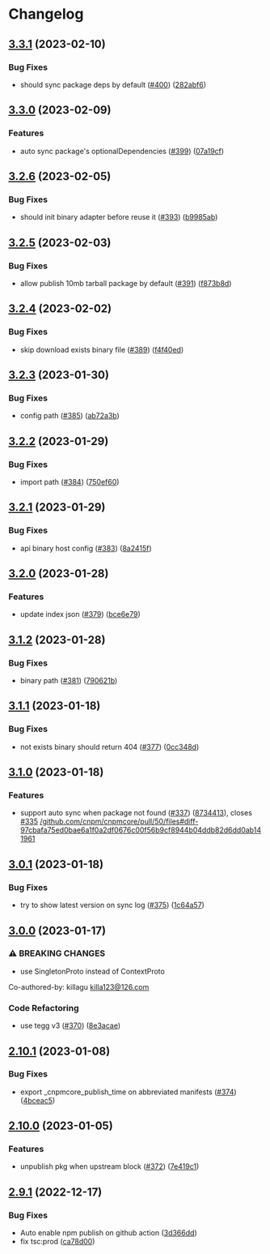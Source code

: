 # Changelog

## [3.3.1](https://github.com/cnpm/npmcore/compare/v3.3.0...v3.3.1) (2023-02-10)


### Bug Fixes

* should sync package deps by default ([#400](https://github.com/cnpm/npmcore/issues/400)) ([282abf6](https://github.com/cnpm/npmcore/commit/282abf692045f4660831ceacf7e1e7851ff58241))

## [3.3.0](https://github.com/cnpm/npmcore/compare/v3.2.6...v3.3.0) (2023-02-09)


### Features

* auto sync package's optionalDependencies ([#399](https://github.com/cnpm/npmcore/issues/399)) ([07a19cf](https://github.com/cnpm/npmcore/commit/07a19cfd1df84b4dce79e3fad666c91635d13d6e))

## [3.2.6](https://github.com/cnpm/npmcore/compare/v3.2.5...v3.2.6) (2023-02-05)


### Bug Fixes

* should init binary adapter before reuse it ([#393](https://github.com/cnpm/npmcore/issues/393)) ([b9985ab](https://github.com/cnpm/npmcore/commit/b9985ab1660a4b5a7957988d33be273c07ac2f9d))

## [3.2.5](https://github.com/cnpm/npmcore/compare/v3.2.4...v3.2.5) (2023-02-03)


### Bug Fixes

* allow publish 10mb tarball package by default ([#391](https://github.com/cnpm/npmcore/issues/391)) ([f873b8d](https://github.com/cnpm/npmcore/commit/f873b8d3e419fba22e9a3bbf906a7c2b5a3db14d))

## [3.2.4](https://github.com/cnpm/npmcore/compare/v3.2.3...v3.2.4) (2023-02-02)


### Bug Fixes

* skip download exists binary file ([#389](https://github.com/cnpm/npmcore/issues/389)) ([f4f40ed](https://github.com/cnpm/npmcore/commit/f4f40edf43452e2ffdaa626d3dd4281cf5391d7d))

## [3.2.3](https://github.com/cnpm/npmcore/compare/v3.2.2...v3.2.3) (2023-01-30)


### Bug Fixes

* config path ([#385](https://github.com/cnpm/npmcore/issues/385)) ([ab72a3b](https://github.com/cnpm/npmcore/commit/ab72a3bb8e0d429d1c96adbbc2a95ccf3ef11388))

## [3.2.2](https://github.com/cnpm/npmcore/compare/v3.2.1...v3.2.2) (2023-01-29)


### Bug Fixes

* import path ([#384](https://github.com/cnpm/npmcore/issues/384)) ([750ef60](https://github.com/cnpm/npmcore/commit/750ef6092ef35c73056081c620ff83bdc200bd52))

## [3.2.1](https://github.com/cnpm/npmcore/compare/v3.2.0...v3.2.1) (2023-01-29)


### Bug Fixes

* api binary host config ([#383](https://github.com/cnpm/npmcore/issues/383)) ([8a2415f](https://github.com/cnpm/npmcore/commit/8a2415f5a7e3e6ac5fb8df48ae2c2bd51ebf460e))

## [3.2.0](https://github.com/cnpm/npmcore/compare/v3.1.2...v3.2.0) (2023-01-28)


### Features

* update index json ([#379](https://github.com/cnpm/npmcore/issues/379)) ([bce6e79](https://github.com/cnpm/npmcore/commit/bce6e7971f21a9a3bad9a70d85214ce04462f0c4))

## [3.1.2](https://github.com/cnpm/npmcore/compare/v3.1.1...v3.1.2) (2023-01-28)


### Bug Fixes

* binary path ([#381](https://github.com/cnpm/npmcore/issues/381)) ([790621b](https://github.com/cnpm/npmcore/commit/790621b4b941f06ac075423c139c365bd440fb9e))

## [3.1.1](https://github.com/cnpm/npmcore/compare/v3.1.0...v3.1.1) (2023-01-18)


### Bug Fixes

* not exists binary should return 404 ([#377](https://github.com/cnpm/npmcore/issues/377)) ([0cc348d](https://github.com/cnpm/npmcore/commit/0cc348dd6e92ef8666d98991e8a6135a267ac2a6))

## [3.1.0](https://github.com/cnpm/npmcore/compare/v3.0.1...v3.1.0) (2023-01-18)


### Features

* support auto sync when package not found ([#337](https://github.com/cnpm/npmcore/issues/337)) ([8734413](https://github.com/cnpm/npmcore/commit/873441374fa67c2ec827ad7b9157d6f2f5dec217)), closes [#335](https://github.com/cnpm/npmcore/issues/335) [/github.com/cnpm/cnpmcore/pull/50/files#diff-97cbafa75ed0bae6a1f0a2df0676c00f56b9cf8944b04ddb82d6dd0ab141961](https://github.com/cnpm//github.com/cnpm/cnpmcore/pull/50/files/issues/diff-97cbafa75ed0bae6a1f0a2df0676c00f56b9cf8944b04ddb82d6dd0ab141961)

## [3.0.1](https://github.com/cnpm/npmcore/compare/v3.0.0...v3.0.1) (2023-01-18)


### Bug Fixes

* try to show latest version on sync log ([#375](https://github.com/cnpm/npmcore/issues/375)) ([1c64a57](https://github.com/cnpm/npmcore/commit/1c64a57dbe65f062751b11df7e5aa698e8fb1c77))

## [3.0.0](https://github.com/cnpm/npmcore/compare/v2.10.1...v3.0.0) (2023-01-17)


### ⚠ BREAKING CHANGES

* use SingletonProto instead of ContextProto

Co-authored-by: killagu <killa123@126.com>

### Code Refactoring

* use tegg v3 ([#370](https://github.com/cnpm/npmcore/issues/370)) ([8e3acae](https://github.com/cnpm/npmcore/commit/8e3acaead9d0b9d54f0d62444d51d8a34e0842ef))

## [2.10.1](https://github.com/cnpm/npmcore/compare/v2.10.0...v2.10.1) (2023-01-08)


### Bug Fixes

* export _cnpmcore_publish_time on abbreviated manifests ([#374](https://github.com/cnpm/npmcore/issues/374)) ([4bceac5](https://github.com/cnpm/npmcore/commit/4bceac5a4c94f8e8624ae1113ad1c5e69a5a2ae1))

## [2.10.0](https://github.com/cnpm/npmcore/compare/v2.9.1...v2.10.0) (2023-01-05)


### Features

* unpublish pkg when upstream block ([#372](https://github.com/cnpm/npmcore/issues/372)) ([7e419c1](https://github.com/cnpm/npmcore/commit/7e419c1fb4fe297adea86cb5d9eae4c8e77e2aec))

## [2.9.1](https://github.com/cnpm/npmcore/compare/v2.9.0...v2.9.1) (2022-12-17)


### Bug Fixes

* Auto enable npm publish on github action ([3d366dd](https://github.com/cnpm/npmcore/commit/3d366dd996161f8f08ae43bde29b7768f5a5241c))
* fix tsc:prod ([ca78d00](https://github.com/cnpm/npmcore/commit/ca78d00f28930180a9374c01d2a9b3b47d6e9db3))
